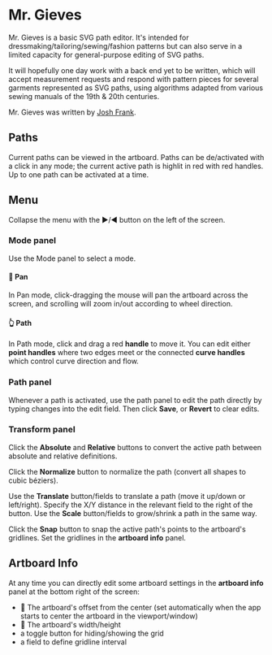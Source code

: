 # Mr. Gieves

Mr. Gieves is a basic SVG path editor. It's intended for dressmaking/tailoring/sewing/fashion patterns but can also serve in a limited capacity for general-purpose editing of SVG paths.

It will hopefully one day work with a back end yet to be written, which will accept measurement requests and respond with pattern pieces for several garments represented as SVG paths, using algorithms adapted from various sewing manuals of the 19th & 20th centuries.

Mr. Gieves was written by [Josh Frank](https://github.com/facebook/create-react-app). 

## Paths

Current paths can be viewed in the artboard. Paths can be de/activated with a click in any mode; the current active path is highlit in red with red handles. Up to one path can be activated at a time.

## Menu

Collapse the menu with the ▶/◀ button on the left of the screen.

### Mode panel

Use the Mode panel to select a mode.

#### 🎥 Pan

In Pan mode, click-dragging the mouse will pan the artboard across the screen, and scrolling will zoom in/out according to wheel direction.

#### 👆 Path

In Path mode, click and drag a red **handle** to move it. You can edit either **point handles** where two edges meet or the connected **curve handles** which control curve direction and flow.

### Path panel

Whenever a path is activated, use the path panel to edit the path directly by typing changes into the edit field. Then click **Save**, or **Revert** to clear edits.

### Transform panel

Click the **Absolute** and **Relative** buttons to convert the active path between absolute and relative definitions. 

Click the **Normalize** button to normalize the path (convert all shapes to cubic béziers).

Use the **Translate** button/fields to translate a path (move it up/down or left/right). Specify the X/Y distance in the relevant field to the right of the button. Use the **Scale** button/fields to grow/shrink a path in the same way.

Click the **Snap** button to snap the active path's points to the artboard's gridlines. Set the gridlines in the **artboard info** panel.

## Artboard Info

At any time you can directly edit some artboard settings in the **artboard info** panel at the bottom right of the screen:
- 🤚 The artboard's offset from the center (set automatically when the app starts to center the artboard in the viewport/window)
- 📏 The artboard's width/height
- a toggle button for hiding/showing the grid
- a field to define gridline interval
